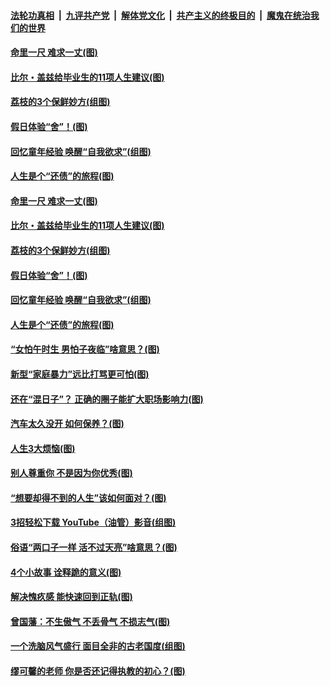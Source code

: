 ####  [法轮功真相](../../../../basic/blob/master/README.md?t=06220831) &nbsp;|&nbsp; [九评共产党](../../../../9ping.md/blob/master/README.md?t=06220831) &nbsp;|&nbsp; [解体党文化](../../../../jtdwh.md/blob/master/README.md?t=06220831)  &nbsp;|&nbsp; [共产主义的终极目的](../../../../gczydzjmd.md/blob/master/README.md?t=06220831) &nbsp;|&nbsp; [魔鬼在统治我们的世界](../../../../mgztzwmdsj.md/blob/master/README.md?t=06220831) 

#### [命里一尺 难求一丈(图)](../pages/p8/936782.md?t=06220831) 

#### [比尔・盖兹给毕业生的11项人生建议(图)](../pages/p8/936231.md?t=06220831) 

#### [荔枝的3个保鲜妙方(组图)](../pages/p8/936950.md?t=06220831) 

#### [假日体验“舍”！(图)](../pages/p8/937183.md?t=06220831) 

#### [回忆童年经验 唤醒“自我欲求”(组图)](../pages/p8/937082.md?t=06220831) 

#### [人生是个“还债”的旅程(图)](../pages/p8/936768.md?t=06220831) 

#### [命里一尺 难求一丈(图)](../pages/p8/936782.md?t=06220831) 

#### [比尔・盖兹给毕业生的11项人生建议(图)](../pages/p8/936231.md?t=06220831) 

#### [荔枝的3个保鲜妙方(组图)](../pages/p8/936950.md?t=06220831) 

#### [假日体验“舍”！(图)](../pages/p8/937183.md?t=06220831) 

#### [回忆童年经验 唤醒“自我欲求”(组图)](../pages/p8/937082.md?t=06220831) 

#### [人生是个“还债”的旅程(图)](../pages/p8/936768.md?t=06220831) 

#### [“女怕午时生 男怕子夜临”啥意思？(图)](../pages/p8/937081.md?t=06220831) 

#### [新型“家庭暴力”远比打骂更可怕(图)](../pages/p8/936230.md?t=06220831) 

#### [还在“混日子”？ 正确的圈子能扩大职场影响力(图)](../pages/p8/937049.md?t=06220831) 

#### [汽车太久没开 如何保养？(图)](../pages/p8/937035.md?t=06220831) 

#### [人生3大烦恼(图)](../pages/p8/936959.md?t=06220831) 

#### [别人尊重你 不是因为你优秀(图)](../pages/p8/936253.md?t=06220831) 

#### [“想要却得不到的人生”该如何面对？(图)](../pages/p8/936933.md?t=06220831) 

#### [3招轻松下载 YouTube（油管）影音(组图)](../pages/p8/936922.md?t=06220831) 

#### [俗语“两口子一样 活不过天亮”啥意思？(图)](../pages/p8/936917.md?t=06220831) 

#### [4个小故事 诠释跪的意义(图)](../pages/p8/936353.md?t=06220831) 

#### [解决愧疚感 能快速回到正轨(图)](../pages/p8/936834.md?t=06220831) 

#### [曾国藩：不生傲气 不丢骨气 不损志气(图)](../pages/p8/936248.md?t=06220831) 

#### [一个洗脑风气盛行 面目全非的古老国度(组图)](../pages/p8/936759.md?t=06220831) 

#### [缪可馨的老师 你是否还记得执教的初心？(图)](../pages/p8/936737.md?t=06220831) 


